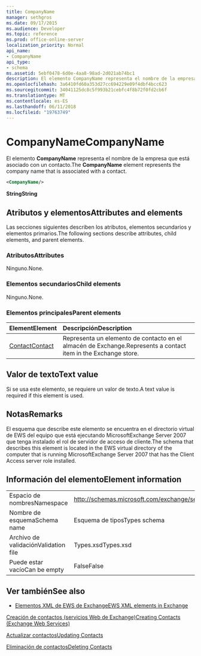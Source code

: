 ```yaml
---
title: CompanyName
manager: sethgros
ms.date: 09/17/2015
ms.audience: Developer
ms.topic: reference
ms.prod: office-online-server
localization_priority: Normal
api_name:
- CompanyName
api_type:
- schema
ms.assetid: 5ebf0478-6d0e-4aa8-98ad-2d021ab74bc1
description: El elemento CompanyName representa el nombre de la empresa que está asociado con un contacto.
ms.openlocfilehash: 3a6410fd60a353d27cc694229e09f4dbf4bcc623
ms.sourcegitcommit: 34041125dc8c5f993b21cebfc4f8b72f0fd2cb6f
ms.translationtype: MT
ms.contentlocale: es-ES
ms.lasthandoff: 06/11/2018
ms.locfileid: "19763749"
---
```

# <a name="companyname"></a><span data-ttu-id="abd00-103">CompanyName</span><span class="sxs-lookup"><span data-stu-id="abd00-103">CompanyName</span></span>

<span data-ttu-id="abd00-104">El elemento **CompanyName** representa el nombre de la empresa que está asociado con un contacto.</span><span class="sxs-lookup"><span data-stu-id="abd00-104">The **CompanyName** element represents the company name that is associated with a contact.</span></span> 
  
```xml
<CompanyName/>
```

 <span data-ttu-id="abd00-105">**String**</span><span class="sxs-lookup"><span data-stu-id="abd00-105">**String**</span></span>
## <a name="attributes-and-elements"></a><span data-ttu-id="abd00-106">Atributos y elementos</span><span class="sxs-lookup"><span data-stu-id="abd00-106">Attributes and elements</span></span>

<span data-ttu-id="abd00-107">Las secciones siguientes describen los atributos, elementos secundarios y elementos primarios.</span><span class="sxs-lookup"><span data-stu-id="abd00-107">The following sections describe attributes, child elements, and parent elements.</span></span>
  
### <a name="attributes"></a><span data-ttu-id="abd00-108">Atributos</span><span class="sxs-lookup"><span data-stu-id="abd00-108">Attributes</span></span>

<span data-ttu-id="abd00-109">Ninguno.</span><span class="sxs-lookup"><span data-stu-id="abd00-109">None.</span></span>
  
### <a name="child-elements"></a><span data-ttu-id="abd00-110">Elementos secundarios</span><span class="sxs-lookup"><span data-stu-id="abd00-110">Child elements</span></span>

<span data-ttu-id="abd00-111">Ninguno.</span><span class="sxs-lookup"><span data-stu-id="abd00-111">None.</span></span>
  
### <a name="parent-elements"></a><span data-ttu-id="abd00-112">Elementos principales</span><span class="sxs-lookup"><span data-stu-id="abd00-112">Parent elements</span></span>

|<span data-ttu-id="abd00-113">**Element**</span><span class="sxs-lookup"><span data-stu-id="abd00-113">**Element**</span></span>|<span data-ttu-id="abd00-114">**Descripción**</span><span class="sxs-lookup"><span data-stu-id="abd00-114">**Description**</span></span>|
|:-----|:-----|
|[<span data-ttu-id="abd00-115">Contact</span><span class="sxs-lookup"><span data-stu-id="abd00-115">Contact</span></span>](contact.md) <br/> |<span data-ttu-id="abd00-116">Representa un elemento de contacto en el almacén de Exchange.</span><span class="sxs-lookup"><span data-stu-id="abd00-116">Represents a contact item in the Exchange store.</span></span>  <br/> |
   
## <a name="text-value"></a><span data-ttu-id="abd00-117">Valor de texto</span><span class="sxs-lookup"><span data-stu-id="abd00-117">Text value</span></span>

<span data-ttu-id="abd00-118">Si se usa este elemento, se requiere un valor de texto.</span><span class="sxs-lookup"><span data-stu-id="abd00-118">A text value is required if this element is used.</span></span>
  
## <a name="remarks"></a><span data-ttu-id="abd00-119">Notas</span><span class="sxs-lookup"><span data-stu-id="abd00-119">Remarks</span></span>

<span data-ttu-id="abd00-120">El esquema que describe este elemento se encuentra en el directorio virtual de EWS del equipo que está ejecutando MicrosoftExchange Server 2007 que tenga instalado el rol de servidor de acceso de cliente.</span><span class="sxs-lookup"><span data-stu-id="abd00-120">The schema that describes this element is located in the EWS virtual directory of the computer that is running MicrosoftExchange Server 2007 that has the Client Access server role installed.</span></span>
  
## <a name="element-information"></a><span data-ttu-id="abd00-121">Información del elemento</span><span class="sxs-lookup"><span data-stu-id="abd00-121">Element information</span></span>

|||
|:-----|:-----|
|<span data-ttu-id="abd00-122">Espacio de nombres</span><span class="sxs-lookup"><span data-stu-id="abd00-122">Namespace</span></span>  <br/> |http://schemas.microsoft.com/exchange/services/2006/types  <br/> |
|<span data-ttu-id="abd00-123">Nombre de esquema</span><span class="sxs-lookup"><span data-stu-id="abd00-123">Schema name</span></span>  <br/> |<span data-ttu-id="abd00-124">Esquema de tipos</span><span class="sxs-lookup"><span data-stu-id="abd00-124">Types schema</span></span>  <br/> |
|<span data-ttu-id="abd00-125">Archivo de validación</span><span class="sxs-lookup"><span data-stu-id="abd00-125">Validation file</span></span>  <br/> |<span data-ttu-id="abd00-126">Types.xsd</span><span class="sxs-lookup"><span data-stu-id="abd00-126">Types.xsd</span></span>  <br/> |
|<span data-ttu-id="abd00-127">Puede estar vacío</span><span class="sxs-lookup"><span data-stu-id="abd00-127">Can be empty</span></span>  <br/> |<span data-ttu-id="abd00-128">False</span><span class="sxs-lookup"><span data-stu-id="abd00-128">False</span></span>  <br/> |
   
## <a name="see-also"></a><span data-ttu-id="abd00-129">Ver también</span><span class="sxs-lookup"><span data-stu-id="abd00-129">See also</span></span>



- [<span data-ttu-id="abd00-130">Elementos XML de EWS de Exchange</span><span class="sxs-lookup"><span data-stu-id="abd00-130">EWS XML elements in Exchange</span></span>](ews-xml-elements-in-exchange.md)


[<span data-ttu-id="abd00-131">Creación de contactos (servicios Web de Exchange)</span><span class="sxs-lookup"><span data-stu-id="abd00-131">Creating Contacts (Exchange Web Services)</span></span>](http://msdn.microsoft.com/library/4845917e-70d1-481c-bbd7-011ec6571789%28Office.15%29.aspx)
  
[<span data-ttu-id="abd00-132">Actualizar contactos</span><span class="sxs-lookup"><span data-stu-id="abd00-132">Updating Contacts</span></span>](http://msdn.microsoft.com/library/9a865953-b94a-4229-b632-2dee433314be%28Office.15%29.aspx)
  
[<span data-ttu-id="abd00-133">Eliminación de contactos</span><span class="sxs-lookup"><span data-stu-id="abd00-133">Deleting Contacts</span></span>](http://msdn.microsoft.com/library/fcc3dc84-cd3e-455e-a1a7-ae6921c9b588%28Office.15%29.aspx)

